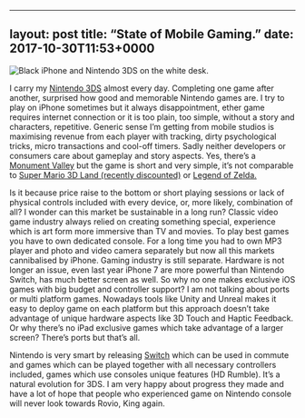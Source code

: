 
---
layout: post
title:  “State of Mobile Gaming.”
date:  2017-10-30T11:53+0000
---

![Black iPhone and Nintendo 3DS on the white desk.][image-1]

I carry my [Nintendo 3DS][1] almost every day. Completing one game after another, surprised how good  and memorable Nintendo games are. I try to play on iPhone sometimes but it always disappointment, ether game requires internet connection or it is too plain, too simple, without a story and characters, repetitive. Generic sense I’m getting from mobile studios is maximising revenue from each player with tracking, dirty psychological tricks, micro transactions and cool-off timers. Sadly neither developers or consumers care about gameplay and story aspects. Yes, there’s a [Monument Valley][2] but the game is short and very simple, it’s not comparable to [Super Mario 3D Land (recently discounted)][3] or [Legend of Zelda.][4]

Is it because price raise to the bottom or short playing sessions or lack of physical controls included with every device, or, more likely,  combination of all? I wonder can this market be sustainable in a long run? Classic video game industry always relied on creating something special, experience which is art form more immersive than TV and movies. To play best games you have to own dedicated console. For a long time you had to own MP3 player and photo and video camera separately but now all this markets cannibalised by iPhone.  Gaming industry is still separate. Hardware is not longer an issue, even last year iPhone 7 are more powerful than Nintendo Switch, has much better screen as well. So why no one makes exclusive iOS games with big budget and controller support? I am not talking about ports or multi platform games. Nowadays tools like Unity and Unreal makes it easy to deploy game on each platform but this approach doesn’t take advantage of unique hardware aspects like 3D Touch and Haptic Feedback. Or why there’s no iPad exclusive games which take advantage of a larger screen? There’s ports but that’s all.

Nintendo is very smart by releasing [Switch][5] which can be used in commute and games which can be played together with all necessary controllers included, games which use consoles unique features (HD Rumble). It’s a natural evolution for 3DS. I am very happy about progress they made and have a lot of hope that people who experienced game on Nintendo console will never look towards Rovio, King again.


[1]:	https://www.amazon.co.uk/gp/product/B00S84TXLM/ref=as_li_tl?ie=UTF8&camp=1634&creative=6738&creativeASIN=B00S84TXLM&linkCode=as2&tag=courageousi0c-21&linkId=a4639dc567f3eb97c7dd9a1965f39737
[2]:	https://itunes.apple.com/gb/app/monument-valley/id728293409?mt=8&uo=4&at=1010l4GJ
[3]:	https://www.amazon.co.uk/gp/product/B0753JH6VV/ref=as_li_tl?ie=UTF8&camp=1634&creative=6738&creativeASIN=B0753JH6VV&linkCode=as2&tag=courageousi0c-21&linkId=df9564e109a5972d4310934e96838ee3
[4]:	https://www.amazon.co.uk/gp/product/B01G8H8AWI/ref=as_li_tl?ie=UTF8&camp=1634&creative=6738&creativeASIN=B01G8H8AWI&linkCode=as2&tag=courageousi0c-21&linkId=1601d0e3f90870fc84a0bb752e7286c1
[5]:	https://www.amazon.co.uk/gp/product/B06XYSLG5F/ref=as_li_tl?ie=UTF8&camp=1634&creative=6738&creativeASIN=B06XYSLG5F&linkCode=as2&tag=courageousi0c-21&linkId=77c5a965623a2dc86684cf7d5e19151a

[image-1]:	%7B%7B%20site.url%20%7D%7D/images/iPhone-vs-3DS.jpg "iPhone and Nintendo 3DS"